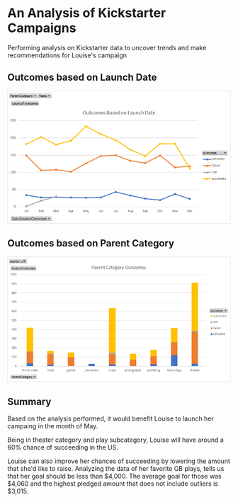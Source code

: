 # An Analysis of Kickstarter Campaigns
Performing analysis on Kickstarter data to uncover trends and make recommendations for Louise's campaign

## Outcomes based on Launch Date
![Outcomes based on Launch Date](outcomesBasedOnLaunchDate.png)

## Outcomes based on Parent Category
![Outcomes based on Parent Category](parentCategoryOutcomesChart.png)

## Summary
Based on the analysis performed, it would benefit Louise to launch her campaing in the month of May.

Being in theater category and play subcategory, Louise will have around a 60% chance of succeeding in the US.

Louise can also improve her chances of succeeding by lowering the amount that she'd like to raise. Analyzing the data of her favorite GB plays, tells us that her goal should be less than $4,000. The average goal for those was $4,060 and the highest pledged amount that does not include outliers is $3,015.
